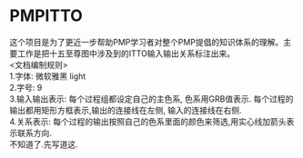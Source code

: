 # PMPITTO
这个项目是为了更近一步帮助PMP学习者对整个PMP提倡的知识体系的理解。主要工作是把十五至尊图中涉及到的ITTO输入输出关系标注出来。</br>
<文档编制规则></br>
1.字体: 微软雅黑 light</br>
2.字号: 9</br>
3.输入输出表示: 每个过程组都设定自己的主色系, 色系用GRB值表示. 每个过程的输出都用矩形方框表示,输出的连接线在左侧, 输入的连接线在右侧.</br>
4.关系表示: 每个过程的输出按照自己的色系里面的颜色来筛选,用实心线加箭头表示联系方向.</br>
不知道了.先写道这.
